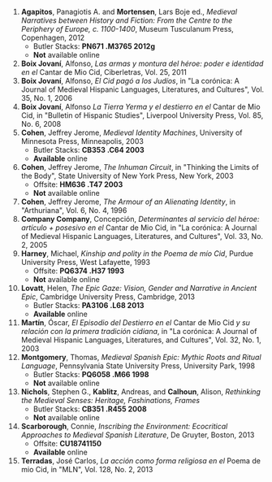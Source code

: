 1. __Agapitos__, Panagiotis A. and __Mortensen__, Lars Boje ed., _Medieval Narratives between History and Fiction: From the Centre to the Periphery of Europe, c. 1100-1400_, Museum Tusculanum Press, Copenhagen, 2012
	- Butler Stacks: __PN671 .M3765 2012g__
	- __Not__ available online
1. __Boix Jovaní__, Alfonso, _Las armas y montura del héroe: poder e identidad en el_ Cantar de Mio Cid, Ciberletras, Vol. 25, 2011
2. __Boix Jovaní__, Alfonso, _El Cid pagó a los Judíos_, in "La corónica: A Journal of Medieval Hispanic Languages, Literatures, and Cultures", Vol. 35, No. 1, 2006
1. __Boix Jovaní__, Alfonso _La Tierra Yerma y el destierro en el_ Cantar de Mio Cid, in "Bulletin of Hispanic Studies", Liverpool University Press, Vol. 85, No. 6, 2008
2. __Cohen__, Jeffrey Jerome, _Medieval Identity Machines_, University of Minnesota Press, Minneapolis, 2003
	- Butler Stacks: __CB353 .C64 2003__
	- __Available__ online
1. __Cohen__, Jeffrey Jerome, _The Inhuman Circuit_, in "Thinking the Limits of the Body", State University of New York Press, New York, 2003
	- Offsite: __HM636 .T47 2003__
	- __Not__ available online
2. __Cohen__, Jeffrey Jerome, _The Armour of an Alienating Identity_, in "Arthuriana", Vol. 6, No. 4, 1996
3. __Company Company__, Concepción, _Determinantes al servicio del héroe: artículo + posesivo en el_ Cantar de Mio Cid, in "La corónica: A Journal of Medieval Hispanic Languages, Literatures, and Cultures", Vol. 33, No. 2, 2005
2. __Harney__, Michael, _Kinship and polity in the Poema de mío Cid_, Purdue University Press, West Lafayette, 1993
	- Offsite: __PQ6374 .H37 1993__
	- __Not__ available online
1. __Lovatt__, Helen, _The Epic Gaze: Vision, Gender and Narrative in Ancient Epic_, Cambridge University Press, Cambridge, 2013
	- Butler Stacks: __PA3106 .L68 2013__
	- __Available__ online
3. __Martín__, Óscar, _El Episodio del Destierro en el_ Cantar de Mio Cid _y su relación con la primera tradición cidiana_, in "La corónica: A Journal of Medieval Hispanic Languages, Literatures, and Cultures", Vol. 32, No. 1, 2003
4. __Montgomery__, Thomas, _Medieval Spanish Epic: Mythic Roots and Ritual Language_, Pennsylvania State University Press, University Park, 1998
	- Butler Stacks: __PQ6058 .M66 1998__
	- __Not__ available online
1. __Nichols__, Stephen G., __Kablitz__, Andreas, and __Calhoun__, Alison, _Rethinking the Medieval Senses: Heritage, Fashinations, Frames_
	- Butler Stacks: __CB351 .R455 2008__
	- __Not__ available online
3. __Scarborough__, Connie, _Inscribing the Environment: Ecocritical Approaches to Medieval Spanish Literature_, De Gruyter, Boston, 2013
	- Offsite: __CU18741150__
	- __Available__ online
1. __Terradas__, José Carlos, _La acción como forma religiosa en el_ Poema de mio Cid, in "MLN", Vol. 128, No. 2, 2013
